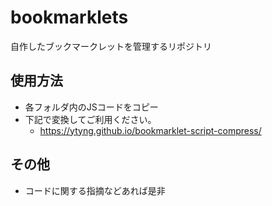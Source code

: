# bookmarklets
自作したブックマークレットを管理するリポジトリ
## 使用方法
- 各フォルダ内のJSコードをコピー
- 下記で変換してご利用ください。
  - https://ytyng.github.io/bookmarklet-script-compress/
## その他
- コードに関する指摘などあれば是非